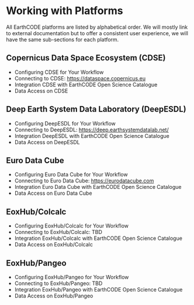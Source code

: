 # Working with Platforms

All EarthCODE platforms are listed by alphabetical order.
We will mostly link to external documentation but to offer a consistent user experience, we will have the same sub-sections for each platform.

## Copernicus Data Space Ecosystem (CDSE)

- Configuring CDSE for Your Workflow
- Connecting to CDSE: https://dataspace.copernicus.eu
- Integration CDSE with EarthCODE Open Science Catalogue
- Data Access on CDSE

## Deep Earth System Data Laboratory (DeepESDL)


- Configuring DeepESDL for Your Workflow
- Connecting to DeepESDL: https://deep.earthsystemdatalab.net/
- Integration DeepESDL with EarthCODE Open Science Catalogue
- Data Access on DeepESDL


## Euro Data Cube 

- Configuring Euro Data Cube for Your Workflow
- Connecting to Euro Data Cube: https://eurodatacube.com
- Integration Euro Data Cube with EarthCODE Open Science Catalogue
- Data Access on Euro Data Cube

## EoxHub/Colcalc  

- Configuring EoxHub/Colcalc for Your Workflow
- Connecting to EoxHub/Colcalc: TBD
- Integration EoxHub/Colcalc with EarthCODE Open Science Catalogue
- Data Access on EoxHub/Colcalc

## EoxHub/Pangeo

- Configuring EoxHub/Pangeo for Your Workflow
- Connecting to EoxHub/Pangeo: TBD
- Integration EoxHub/Pangeo with EarthCODE Open Science Catalogue
- Data Access on EoxHub/Pangeo
